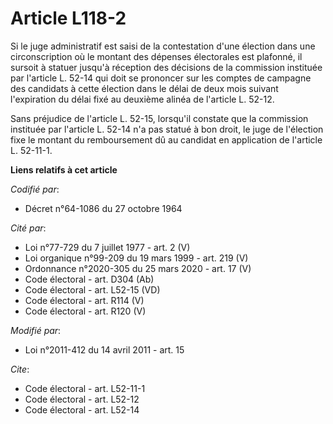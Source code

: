 # Article L118-2

Si le juge administratif est saisi de la contestation d'une élection dans une circonscription où le montant des dépenses
électorales est plafonné, il sursoit à statuer jusqu'à réception des décisions de la commission instituée par l'article L.
52-14 qui doit se prononcer sur les comptes de campagne des candidats à cette élection dans le délai de deux mois suivant
l'expiration du délai fixé au deuxième alinéa de l'article L. 52-12. 

Sans préjudice de l'article L. 52-15, lorsqu'il constate que la commission instituée par l'article L. 52-14 n'a pas statué à
bon droit, le juge de l'élection fixe le montant du remboursement dû au candidat en application de l'article L. 52-11-1.

**Liens relatifs à cet article**

_Codifié par_:

  - Décret n°64-1086 du 27 octobre 1964

_Cité par_:

  - Loi n°77-729 du 7 juillet 1977 - art. 2 (V)
  - Loi organique n°99-209 du 19 mars 1999 - art. 219 (V)
  - Ordonnance n°2020-305 du 25 mars 2020 - art. 17 (V)
  - Code électoral - art. D304 (Ab)
  - Code électoral - art. L52-15 (VD)
  - Code électoral - art. R114 (V)
  - Code électoral - art. R120 (V)

_Modifié par_:

  - Loi n°2011-412 du 14 avril 2011 - art. 15

_Cite_:

  - Code électoral - art. L52-11-1
  - Code électoral - art. L52-12
  - Code électoral - art. L52-14
